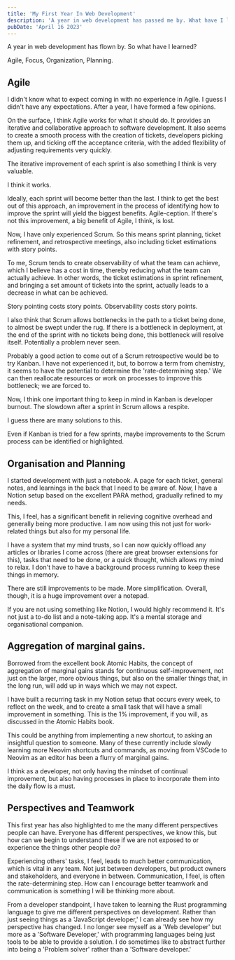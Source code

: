 ```yaml
---
title: 'My First Year In Web Development'
description: 'A year in web development has passed me by. What have I learned.'
pubDate: 'April 16 2023'
---
```


A year in web development has flown by. So what have I learned?

<span class="font-bold italic text-yellow-400" >
Agile, Focus, Organization, Planning.
</span>

## Agile

I didn't know what to expect coming in with no experience in Agile. I guess I didn't have any expectations. After a year, I have formed a few opinions.

On the surface, I think Agile works for what it should do. It provides an iterative and collaborative approach to software development. It also seems to create a smooth process with the creation of tickets, developers picking them up, and ticking off the acceptance criteria, with the added flexibility of adjusting requirements very quickly.

The iterative improvement of each sprint is also something I think is very valuable.

I think it works.

Ideally, each sprint will become better than the last. I think to get the best out of this approach, an improvement in the process of identifying how to improve the sprint will yield the biggest benefits. Agile-ception. If there's not this improvement, a big benefit of Agile, I think, is lost.

Now, I have only experienced Scrum. So this means sprint planning, ticket refinement, and retrospective meetings, also including ticket estimations with story points.

To me, Scrum tends to create observability of what the team can achieve, which I believe has a cost in time, thereby reducing what the team can actually achieve. In other words, the ticket estimations in sprint refinement, and bringing a set amount of tickets into the sprint, actually leads to a decrease in what can be achieved.

Story pointing costs story points. Observability costs story points.

I also think that Scrum allows bottlenecks in the path to a ticket being done, to almost be swept under the rug. If there is a bottleneck in deployment, at the end of the sprint with no tickets being done, this bottleneck will resolve itself. Potentially a problem never seen.

Probably a good action to come out of a Scrum retrospective would be to try Kanban. I have not experienced it, but, to borrow a term from chemistry, it seems to have the potential to determine the 'rate-determining step.' We can then reallocate resources or work on processes to improve this bottleneck; we are forced to.

Now, I think one important thing to keep in mind in Kanban is developer burnout. The slowdown after a sprint in Scrum allows a respite.

I guess there are many solutions to this.

Even if Kanban is tried for a few sprints, maybe improvements to the Scrum process can be identified or highlighted.

## Organisation and Planning

I started development with just a notebook. A page for each ticket, general notes, and learnings in the back that I need to be aware of. Now, I have a Notion setup based on the excellent PARA method, gradually refined to my needs.

This, I feel, has a significant benefit in relieving cognitive overhead and generally being more productive. I am now using this not just for work-related things but also for my personal life.

I have a system that my mind trusts, so I can now quickly offload any articles or libraries I come across (there are great browser extensions for this), tasks that need to be done, or a quick thought, which allows my mind to relax. I don't have to have a background process running to keep these things in memory.

There are still improvements to be made. More simplification. Overall, though, it is a huge improvement over a notepad.

If you are not using something like Notion, I would highly recommend it. It's not just a to-do list and a note-taking app. It's a mental storage and organisational companion.

## Aggregation of marginal gains.

Borrowed from the excellent book Atomic Habits, the concept of aggregation of marginal gains stands for continuous self-improvement, not just on the larger, more obvious things, but also on the smaller things that, in the long run, will add up in ways which we may not expect.

I have built a recurring task in my Notion setup that occurs every week, to reflect on the week, and to create a small task that will have a small improvement in something. This is the 1% improvement, if you will, as discussed in the Atomic Habits book.

This could be anything from implementing a new shortcut, to asking an insightful question to someone. Many of these currently include slowly learning more Neovim shortcuts and commands, as moving from VSCode to Neovim as an editor has been a flurry of marginal gains.

I think as a developer, not only having the mindset of continual improvement, but also having processes in place to incorporate them into the daily flow is a must.

## Perspectives and Teamwork

This first year has also highlighted to me the many different perspectives people can have. Everyone has different perspectives, we know this, but how can we begin to understand these if we are not exposed to or experience the things other people do?

Experiencing others' tasks, I feel, leads to much better communication, which is vital in any team. Not just between developers, but product owners and stakeholders, and everyone in between. Communication, I feel, is often the rate-determining step. How can I encourage better teamwork and communication is something I will be thinking more about.

From a developer standpoint, I have taken to learning the Rust programming language to give me different perspectives on development. Rather than just seeing things as a 'JavaScript developer,' I can already see how my perspective has changed. I no longer see myself as a 'Web developer' but more as a 'Software Developer,' with programming languages being just tools to be able to provide a solution. I do sometimes like to abstract further into being a 'Problem solver' rather than a 'Software developer.'
